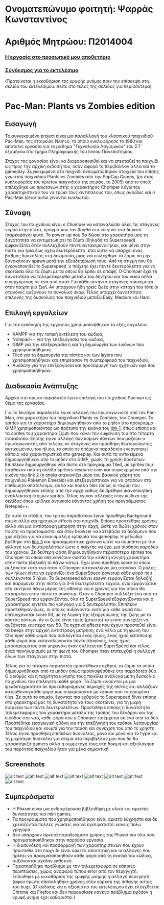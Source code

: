 # Ονοματεπώνυμο φοιτητή: Ψαρράς Κωνσταντίνος

# Αριθμός Μητρώου: Π2014004

### [Η εργασία στο προσωπικό μου αποθετήριο](https://github.com/PsarrasK/pacman)

### [Σύνδεσμος για το εκτελέσιμο](https://psarrask.github.io/pacman/pacman.html)

(Προτείνεται η εκκαθάριση της κρυφής μνήμης πριν την επίσκεψη στη σελίδα του εκτελέσιμου. Δείτε στο τέλος της σελίδας για περισσότερα)

# Pac-Man: Plants vs Zombies edition

## Εισαγωγή

Το συγκεκριμένο project είναι μια παραλλαγή του κλασσικού παιχνιδιού Pac-Man, της εταιρείας Namco, το οποίο κυκλοφόρησε το 1980 και αποτελεί εργασία για το μάθημα "Τεχνολογία Λογισμικού" του ΣΤ' εξαμήνου στο τμήμα Πληροφορικής του Ιονίου Πανεπιστημίου.

Στόχος της εργασίας είναι να διαφοροποιηθεί και να επεκταθεί το παιχνίδι ως προς την αρχική έκδοσή του, όσον αφορά το περιβάλλον αλλά και το gameplay. 
Συγκεκριμένα στο παιχνίδι ενσωματώθηκαν στοιχεία του επίσης γνωστού παιχνιδιού Plants vs Zombies από την PopCap Games, (με έτος κυκλοφορίας του πρώτου παιχνιδιού της σειράς, το 2009) από το οποίο επιλέχθηκε ως πρωταγωνιστής ο χαρακτήρας Chomper λόγω του χαρακτηριστικού του να τρώει τους αντιπάλους του, όπως ακριβώς και ο Pac-Man (όταν αυτοί γίνονται ευάλωτοι). 

## Σύνοψη

Στόχος του παιχνιδιού είναι ο Chomper να καταναλώσει όλες τις σταγόνες νερού στην πίστα, πράγμα που τον βοηθά στο να γίνει ένα δυνατό (σαρκοφάγο) φυτό. Το power-up που θα δώσει στο χαρακτήρα μας τη δυνατότητα να αντιμετωπίσει τα ζόμπι (δηλαδή το Superspeed), εμφανίζεται όταν συλλεχθούν πέντε αντικείμενα-ήλιοι, και μένει στην πίστα για τρία έως οχτώ δευτερόλεπτα, έτσι ώστε να υπάρχει ένας βαθμός δυσκολίας στη δοκιμασία, μιας και επιλέχθηκε τα ζόμπι να μην ξανακάνουν spawn μετά την εξουδετέρωσή τους. Από τη στιγμή που θα ενεργοποιηθεί το Superspeed, ο παίχτης έχει πέντε δευτερόλεπτα για να σκοτώσει όλα τα ζόμπι με τα οποία θα έρθει σε επαφή. Ο Chomper έχει τη δυνατότητα να τηλεμεταφερθεί μεταξύ του δέντρου και του ναού απλά εισερχόμενος σε ένα από αυτά. Για κάθε πενήντα σταγόνες απονέμεται στον παίχτη μια ζωή. Αν υπάρχουν ήδη τρεις ζωές στην κατοχή του τότε οι σταγόνες αυξάνουν το συνολικό σκορ. Τέλος υπάρχει δυνατότητα επιλογής της δυσκολίας του παιχνιδιού μεταξύ Easy, Medium και Hard. 

## Επιλογή εργαλείων

Για την εκπόνηση της εργασίας χρησιμοποιήθηκαν τα εξής εργαλεία:
- XAMPP για την τοπική εκτέλεση του κώδικα,
- Notepad++ για την επεξεργασία του κώδικα,
- GIMP για την επεξεργασία ή και τη δημιουργία των εικόνων που χρησιμοποιήθηκαν,
- Tiled για τη δημιουργία της πίστας και των layers που χρησιμοποιήθηκαν και επηρέασαν τη συμπεριφορά του παιχνιδιού,
- Audacity για την επεξεργασία και προσαρμογή των ηχητικών εφέ που χρησιμοποιήθηκαν.

## Διαδικασία Ανάπτυξης

Αρχικά στο πρώτο παραδοτέο έγινε επιλογή του παιχνιδιού Pacman ως θέμα της εργασίας.

Για το δεύτερο παραδοτέο έγινε αλλαγή του πρωταγωνιστή από τον Pac-Man, στο χαρακτήρα του παιχνιδιού Plants vs Zombies, τον Chomper. Τα sprites για το χαρακτήρα δημιουργήθηκαν από το μηδέν στο πρόγραμμα GIMP χρησιμοποιόντας ως πρότυπο την εικόνα του [link 1](http://orig00.deviantart.net/a41b/f/2013/347/8/4/plants_vs_zombies__chomper_by_thumbzdown-d6xvabc.png), όπως επίσης και τα sprites του χαρακτήρα ζόμπι που κάνει την εμφάνιση του στο τέταρτο παραδοτέο.
Επίσης έγινε αλλάγή των κύριων πόντων που μαζεύει ο πρωταγωνιστής από τελείες σε σταγόνες και προσθήκη δευτερεύοντος αντικειμένου, του ήλιου, το οποίο σε επόμενο παραδοτέο ενεργοποιεί κάποια νέα χαρακτηριστικά στο gameplay. Και αυτά τα αντικείμενα δημιουργήθηκαν από το μηδέν στο GIMP, χωρίς τη χρήση προτύπων.
Επιπλέον δημιουργήθηκε νέα πίστα στο πρόγραμμα Tiled, με sprites που πάρθηκαν από τη σελίδα spriters-resource.com και συγκεκριμένα από την εικόνα του [link 2](https://www.spriters-resource.com/fullview/61816/) (η οποία απεικονίζει μέρη του βασικού χάρτη του παιχνιδιού Pokemon Emerald) και επεξεργάστηκαν για να φτάσουν στο επιθυμητό αποτέλεσμα, αλλά και πολλά tiles (όπως οι τάφοι) που δημιουργήθηκαν επίσης από την αρχή καθώς δε βρέθηκε ικανοποιητική εναλλακτική έτοιμων sprites.
Τέλος έγιναν αλλαγές στον κώδικα της σελίδας όπου κρίθηκε αναγκαίο κάνοντας χρήση του προγράμματος Notepad++.

Σε αυτό το στάδιο, του τρίτου παραδοτέου έγινε προσθήκη Background music αλλά και ηχητικών effects στο παιχνίδι. Επίσης προστέθηκε χρόνος αλλά και μια αντίστροφη
μέτρηση στην αρχή, ώστε να δωθεί χρόνος στον παίκτη να προετοιμαστεί και στον browser να κατεβάσει τα δεδομένα που χρειάζεται για να είναι ομαλή η εμπειρία του gameplay. Η μελωδία βρέθηκε στο [link 3](https://www.youtube.com/watch?v=OEF_26niVp4) και προσαρμόστηκε χρονικά ώστε να συμπίπτει με την αλλαγή των δευτερολέπτων ώστε ο παίχτης να έχει μια αίσθηση παρόδου του χρόνου.
Σε δεύτερη φάση δημιουργήθηκαν περισσότερα sprites του Chomper τα οποία απεικονίζουν σωστά την κάθετη κίνηση χαρακτήρα στην πίστα (δηλαδή το πάνω-κάτω).
Έχει γίνει προθήκη score το οποίο αυξάνεται κατά ένα όταν ο Chomper καταναλώνει μια σταγόνα. Ο ρόλος των ήλιων είναι να εμφανίζει ένα SuperSpeed powerup κάθε φορά που συλλέγονται 5 ήλιοι.
Το Superspeed κάνει spawn (εμφανίζεται δηλαδή) και παραμένει στην πίστα για 3-8 δευτερόλεπτα τυχαία, ενώ εμφανίζεται στο κεντρικό πάνω μέρος της οθόνης και ο χρόνος για τον οποίο θα παραμείνει στην πίστα το powerup. Όταν ο Chomper συλλέξει ένα από τα SuperSpeed που εμφανίζονται, όλα τα SuperSpeed εξαφανίζονται και ο χαρακτήρας κινείται πιο γρήγορα για 5 δευτερόλεπτα.
Επιπλέον προστέθηκαν ζωές, οι οποίες αυξάνονται κατά μια κάθε φορά που επιτυγχάνεται score 50, με τη λογική της εξαργύρωσης της ζωής με το κόστος πόντων. Αν οι ζωές είναι τρείς (μέγιστο) το score συνεχίζει να αυξάνεται και πέρα των 50.
Τα ηχητικά effects που έχουν προστεθεί είναι τα beeps στην αρχική αντίστροφη μέτρηση, ένα γέλιο με τη φωνή του Chomper κάθε φορά που συλλέγεται ένας ήλιος, ένας ήχος κατάποσης κάθε φορά που καταναλώνονται πέντε σταγόνες, ένας ήχος μαρσαρίσματος από μηχανάκι όταν συλλέγεται SuperSpeed και τέλος ένας πανηγυρισμός με τη φωνή του Chomper όταν επιτευχθεί η συλλογή όλων των σταγόνων στην πίστα.

Τέλος για το τέταρτο παραδοτέο προστέθηκαν εχθροί, τα ζόμπι τα οποία δημιουργήθηκαν από το μηδέν όπως προαναφέρθηκε στο παραδοτέο δύο. Ο αριθμός και η ταχύτητα κίνησής τους ποικίλει ανάλογα με τη δυσκολία παιχνιδιού του επιλέγεται κάθε φορά. Τα ζόμπι κινούνται με μια ψευδοτυχαιότητα σε προκαθορισμένες περιοχές της πίστας και αλλάζουν κατεύθυνση κάθε φορά που συγκρούονται με κάποιο από τα ορισμένα tiles. 
Σε αυτό το σημείο, έχοντας πια εχθρούς το Superspeed δίνει επίσης στο χαρακτήρα μας τη δυνατότητα να τους σκοτώνει, για τη μικρή διάρκεια των πέντε δευτερολέπτων.
Προστέθηκε επίσης η δυνατότητα τηλεμεταφοράς του χαρακτήρα μεταξύ της τρύπας του δένδρου και της εισόδου στο ναό, κάθε φορά που ο Chomper εισέρχεται σε ένα από τα δύο.
Προστέθηκε εισαγωγική οθόνη για την επεξήγηση του τρόπου λειτουργίας του παιχνιδιού και κουμπί για την παύση και συνέχιση του από το χρήστη.
Τέλος έγινε προσθήκη επιπέδων δυσκολίας, μόνο και μόνο για το hype και τη μικρότερη δυσκολία για άτομα στο περιβάλλον μου που δε θα χαρακτήριζα gamers αλλά η συμμετοχή τους στη δοκιμή και αξιολόγηση του παρόντος παιχνιδιού ήταν για μένα σημαντική. 

## Screenshots

![alt text](https://github.com/PsarrasK/pacman/blob/master/screenshots/scr1.png "Αρχική οθόνη - Πληροφορίες")
![alt text](https://github.com/PsarrasK/pacman/blob/master/screenshots/scr2.png "Επιλογή δυσκολίας")
![alt text](https://github.com/PsarrasK/pacman/blob/master/screenshots/scr3.png "Στιγμιότυπο Gameplay")
![alt text](https://github.com/PsarrasK/pacman/blob/master/screenshots/scr4.png "Όταν συλλεχθούν 5 ήλιοι")
![alt text](https://github.com/PsarrasK/pacman/blob/master/screenshots/scr5.png "Όταν συλλεχθεί Superspeed")
![alt text](https://github.com/PsarrasK/pacman/blob/master/screenshots/scr6.png "Στιγμιότυπο Gameplay PAUSED")
![alt text](https://github.com/PsarrasK/pacman/blob/master/screenshots/scr7.png "Στιγμιότυπο Gameplay YOU WIN!")
![alt text](https://github.com/PsarrasK/pacman/blob/master/screenshots/scr8.png "Στιγμιότυπο Gameplay GAME OVER")

## Συμπεράσματα

- Η Phaser είναι μια ενδιαφέρουσα βιβλιοθήκη με υλικό και αρκετές δυνατότητες για mini games.
- Τα προγράμματα που χρησιμοποιήθηκαν είναι αρκετά εύχρηστα και δε χρειάζονται πολλές γνώσεις για να εγκλιματιστεί κανείς πολύ γρήγορα.
- Δεν υπάρχουν αρκετά παραδείγματα χρήσης της Phaser για όλα όσα πραγματοποιήθηκαν στην παρούσα εργασία.
- Η διασύνδεση και προσαρμογή των χαρακτηριστικών που έχουν προστεθεί στο παιχνίδι είναι αρκετά απαιτητική και οι αλλαγές που πρέπει να πραγματοποιηθούν κάθε φορά από τη σκοπιά του κώδικα, αυξάνονται σχεδόν εκθετικά.
- Παρατηρήθηκε πρόβλημα με την τηλεμεταφορά σε κάποιες περιπτώσεις, χωρίς αναφορά τύπου error από τον περιηγητή. Επιλύθηκε με εκκαθάριση της κρυφής μνήμης ή αλλαγή περιηγητή (αφού πρώτα σπαταλήθηκε χρόνος στην εύρεση της πιθανής αιτίας του bug). (Ο κώδικας και η αξιοπιστία του εκτελέσιμου έχει ελεγχθεί σε Chrome και Firefox και δεν παρουσίασε κανένα πρόβλημα εφόσον η κρυφή μνήμη έχει καθαριστεί.)

